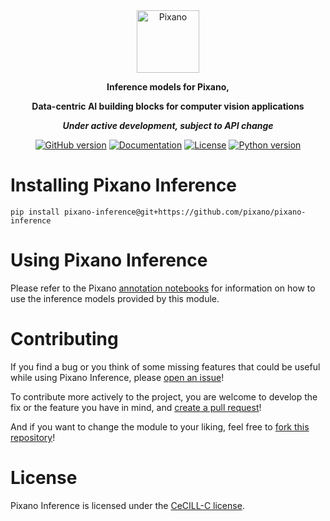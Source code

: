 <div align="center">

<img src="https://raw.githubusercontent.com/pixano/pixano/main/docs/assets/pixano_wide.png" alt="Pixano" height="100"/>

<br/>

**Inference models for Pixano,**

**Data-centric AI building blocks for computer vision applications**

***Under active development, subject to API change***

[![GitHub version](https://img.shields.io/github/v/release/pixano/pixano-inference?label=release&logo=github)](https://github.com/pixano/pixano/releases)
[![Documentation](https://img.shields.io/website/https/pixano.github.io?up_message=online&up_color=green&down_message=offline&down_color=orange&label=docs)](https://pixano.github.io)
[![License](https://img.shields.io/badge/license-CeCILL--C-green.svg)](LICENSE)
[![Python version](https://img.shields.io/pypi/pyversions/pixano?color=important&logo=python&logoColor=white)](https://www.python.org/downloads/)

</div>


# Installing Pixano Inference

```shell
pip install pixano-inference@git+https://github.com/pixano/pixano-inference
```
# Using Pixano Inference

Please refer to the Pixano [annotation notebooks](https://github.com/pixano/pixano/tree/main/notebooks/annotation) for information on how to use the inference models provided by this module.

# Contributing

If you find a bug or you think of some missing features that could be useful while using Pixano Inference, please [open an issue](https://github.com/pixano/pixano-inference/issues)!

To contribute more actively to the project, you are welcome to develop the fix or the feature you have in mind, and [create a pull request](https://github.com/pixano/pixano-inference/pulls)!

And if you want to change the module to your liking, feel free to [fork this repository](https://github.com/pixano/pixano-inference/fork)!


# License

Pixano Inference is licensed under the [CeCILL-C license](LICENSE).
